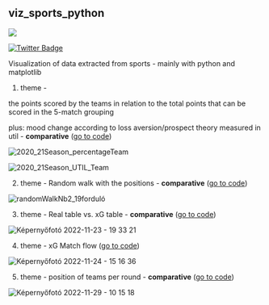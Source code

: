 ## viz_sports_python

![](https://komarev.com/ghpvc/?username=ambrusza&style=for-the-badge&color=red)

<div id="badges">
  <a href="https://twitter.com/ambrusz_a">
    <img src="https://img.shields.io/badge/Twitter-blue?style=for-the-badge&logo=twitter&logoColor=white" alt="Twitter Badge"/>
  </a>
</div>


Visualization of data extracted from sports - mainly with python and matplotlib

1. theme - 

the points scored by the teams in relation to the total points that can be scored in the 5-match grouping

plus: mood change according to loss aversion/prospect theory measured in util  -            **comparative**          ([go to code](points_VS_utils/))


![2020_21Season_percentageTeam](https://user-images.githubusercontent.com/66861232/211208975-f1b9a56e-c90c-4593-a2f7-3190456de510.png)


![2020_21Season_UTIL_Team](https://user-images.githubusercontent.com/66861232/211208982-22863576-b3a7-4a7e-9d3c-8bb672cd05bc.png)



2. theme - Random walk with the positions - **comparative**        ([go to code](random_walk_with_rankings/))

![randomWalkNb2_19forduló](https://user-images.githubusercontent.com/66861232/208676527-e23fed80-9b67-408b-829f-14eb29a8b108.png)


3. theme - Real table vs. xG table - **comparative**      ([go to code](realAndxGCalc_tab/))


![Képernyőfotó 2022-11-23 - 19 33 21](https://user-images.githubusercontent.com/66861232/203622468-52a76f98-8a0d-4411-8ad4-5d46f69bcdb0.png)


4. theme - xG Match flow          ([go to code](matchXg_flow/))

![Képernyőfotó 2022-11-24 - 15 16 36](https://user-images.githubusercontent.com/66861232/203805892-dfddb5c3-3422-4e8a-a69e-edfedb3f0ae9.png)


5. theme - position of teams per round - **comparative**      ([go to code](teamsPosition/))

![Képernyőfotó 2022-11-29 - 10 15 18](https://user-images.githubusercontent.com/66861232/204488679-d7c638aa-5ca4-4f74-9857-ee9232bc57c5.png)
